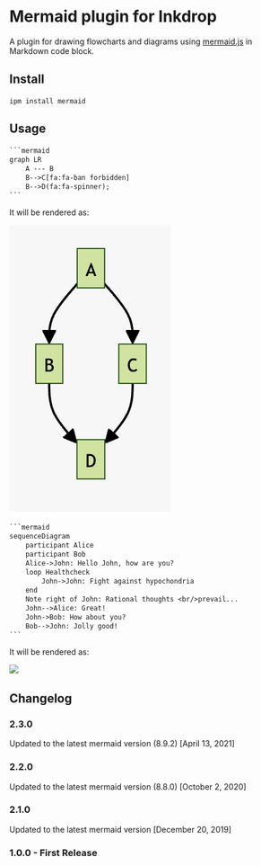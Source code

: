 # Mermaid plugin for Inkdrop

A plugin for drawing flowcharts and diagrams using [mermaid.js](https://mermaidjs.github.io/) in Markdown code block.

## Install

```shell
ipm install mermaid
```

## Usage

    ```mermaid
    graph LR
        A --- B
        B-->C[fa:fa-ban forbidden]
        B-->D(fa:fa-spinner);
    ```

It will be rendered as:

![](https://github.com/inkdropapp/inkdrop-mermaid/raw/master/docs/images/example-01.png)

    ```mermaid
    sequenceDiagram
        participant Alice
        participant Bob
        Alice->John: Hello John, how are you?
        loop Healthcheck
            John->John: Fight against hypochondria
        end
        Note right of John: Rational thoughts <br/>prevail...
        John-->Alice: Great!
        John->Bob: How about you?
        Bob-->John: Jolly good!
    ```

It will be rendered as:

![](https://github.com/inkdropapp/inkdrop-mermaid/raw/master/docs/images/example-02.png)

## Changelog

### 2.3.0

Updated to the latest mermaid version (8.9.2) [April 13, 2021]

### 2.2.0

Updated to the latest mermaid version (8.8.0) [October 2, 2020]

### 2.1.0

Updated to the latest mermaid version [December 20, 2019]

### 1.0.0 - First Release
